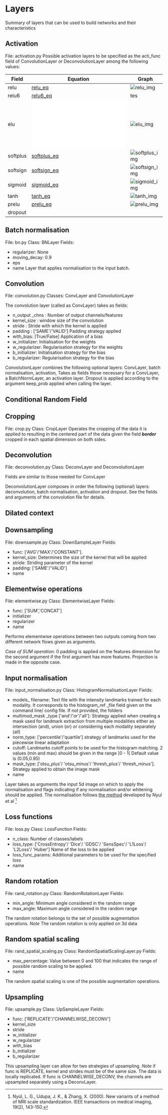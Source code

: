 
# Layers

Summary of layers that can be used to build networks and their characteristics

## Activation
File: activation.py
Possible activation layers to be specified as the acti_func field of ConvolutionLayer or DeconvolutionLayer among the following values:

Field | Equation | Graph
------|----------|------
relu  |[relu_eq](./figures/relu_eq.pdf)| ![relu_img](./figures/relu_img.png)
relu6 |[relu6_eq](./figures/relu6_eq.pdf)| tes
elu | ![elu_eq](./figures/elu_eq.pdf)|![elu_img](./figures/elu_img.png)
softplus |[softplus_eq](./figures/softplus_eq.pdf)|![softplus_img](./figures/softplus_img.png)
softsign |[softsign_eq](./figures/softsign_eq.pdf) |![softsign_img](./figures/softsign_img.png)
sigmoid |[sigmoid_eq](./figures/sigmoid_eq.pdf)|![sigmoid_img](./figures/sigmoid_img.png)
tanh |[tanh_eq](./figures/tanh_eq.pdf) |![tanh_img](./figures/tanh_img.png)
prelu |[prelu_eq](./figures/prelu_eq.pdf) |![prelu_img](./figures/prelu_img.png)
dropout | |


## Batch normalisation
File: bn.py
Class: BNLayer
Fields:

* regularizer: None
* moving_decay: 0.9
* eps
* name
Layer that applies normalisation to the input batch.


## Convolution
File: convolution.py
Classes: ConvLayer and ConvolutionLayer

The convolution layer (called as ConvLayer) takes as fields:

* n_output _chns : Number of output channels/features
* kernel_size : window size of the convolution
* stride : Stride with which the kernel is applied
* padding : ['SAME'/'VALID'] Padding strategy applied
* with_bias: [True/False] Application of a bias
* w_initializer: Initialisation for the weights
* w_regularizer: Regularisation strategy for the weights
* b_initializer: Initialisation strategy for the bias
* b_regularizer: Regularisation strategy for the bias

ConvolutionLayer combines the following optional layers: ConvLayer, batch normalisation, activation,
Takes as fields those necessary for a ConvLayer, a BatchNormLayer, an activation layer. Dropout is applied according to the argument keep_prob applied when calling the layer.


## Conditional Random Field

## Cropping
File: crop.py
Class: CropLayer
Operates the cropping of the data it is applied to resulting in the centered part of the data given the field ***border*** cropped in each spatial dimension on both sides.

## Deconvolution
File: deconvolution.py
Class: DeconvLayer and DeconvolutionLayer

Fields are similar to those needed for ConvLayer

DeconvolutionLayer composes in order the following (optional) layers: deconvolution, batch normalisation, activation and dropout. See the fields and arguments of the convolution file for details.

## Dilated context
## Downsampling
File: downsample.py
Class: DownSampleLayer
Fields:

* func: ['AVG'/'MAX'/'CONSTANT'].
* kernel_size: Determines the size of the kernel that will be applied
* stride: Striding parameter of the kernel
* padding: ['SAME'/'VALID']
* name

## Elementwise operations
File: elementwise.py
Class: ElementwiseLayer
Fields:

* func: ['SUM','CONCAT']
* initializer
* regularizer
* name

Performs elementwise operations between two outputs coming from two different network flows given as arguments.

*Case of SUM operation*: 0 padding is applied on the features dimension for the second argument if the first argument has more features. Projection is made in the opposite case.


## Input normalisation

File: input_normalisation.py
Class: HistogramNormalisationLayer
Fields:

* models_ filename: Text file with the intensity landmarks trained for each modality. It corresponds to the histogram_ref _file field given on the command line/ config file. If not provided, the folders
* multimod_mask _type ['and'/'or'/'all']: Strategy applied when creating a mask used for landmark extraction from multiple modalities either as intersection (and), union (or) or considering each modality separately (all)
* norm_type: ['percentile'/'quartile'] strategy of landmarks used for the piecewise linear adaptation
* cutoff: Landmarks cutoff points to be used for the histogram matching. 2 values (min and max) should be given in the range ]0 - 1[ Default value is (0.05,0.95)
* mask_type: ['otsu_plus'/ 'otsu_minus'/ 'thresh_plus'/ 'thresh_minus']. Strategy applied to obtain the image mask
* name

Layer takes as arguments the input 5d image on which to apply the normalisation and flags indicating if any normalisation and/or whitening should be applied.
The normalisation follows [the method](http://ieeexplore.ieee.org/abstract/document/836373/) developed by Nyul et al [^1]
[^1]: Nyúl, L. G., Udupa, J. K., & Zhang, X. (2000). New variants of a method of MRI scale standardization. IEEE transactions on medical imaging, 19(2), 143-150.

## Loss functions
File: loss.py
Class: LossFunction
Fields:

* n_class: Number of classes/labels
* loss_type: ['CrossEntropy'/ 'Dice'/ 'GDSC'/ 'SensSpec'/ 'L1Loss'/ 'L2Loss'/ 'Huber'] Name of the loss to be applied
* loss_func_params: Additional parameters to be used for the specified loss
* name

## Random rotation
File: rand_rotation.py
Class: RandomRotationLayer
Fields:

* min_angle: Minimum angle considered in the random range
* max_angle: Maximum angle considered in the random range

The random rotation belongs to the set of possible augmentation operations.
*Note* The random rotation is only applied on 3d data

## Random spatial scaling
File: rand_spatial_scaling.py
Class: RandomSpatialScalingLayer.py
Fields:

* max_percentage: Value between 0 and 100 that indicates the range of possible random scaling to be applied.
* name

The random spatial scaling is one of the possible augmentation operations.

## Upsampling
File: upsample.py
Class: UpSampleLayer
Fields:

* func: ['REPLICATE'/'CHANNELWISE_DECONV']
* kernel_size
* stride
* w_initializer
* w_regularizer
* with_bias
* b_initializer
* b_regularizer

This upsampling layer can allow for two strategies of upsampling.
*Note* if func is REPLICATE, kernel and strides must be of the same size. The data is locally replicated. If func is CHANNELWISE_DECONV, the channels are upsampled separately using a DeconvLayer.
